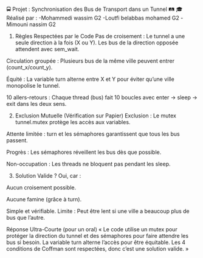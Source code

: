 🚍 Projet : Synchronisation des Bus de Transport dans un Tunnel 🛤️
🎓 Réalisé par :
-Mohammedi wassim          G2
-Loutfi belabbas mohamed   G2
-Mimouni nassim            G2






1. Règles Respectées par le Code
Pas de croisement :
Le tunnel a une seule direction à la fois (X ou Y). Les bus de la direction opposée attendent avec sem_wait.

Circulation groupée :
Plusieurs bus de la même ville peuvent entrer (count_x/count_y).

Équité :
La variable turn alterne entre X et Y pour éviter qu’une ville monopolise le tunnel.

10 allers-retours :
Chaque thread (bus) fait 10 boucles avec enter → sleep → exit dans les deux sens.

2. Exclusion Mutuelle (Vérification sur Papier)
Exclusion : Le mutex tunnel.mutex protège les accès aux variables.

Attente limitée : turn et les sémaphores garantissent que tous les bus passent.

Progrès : Les sémaphores réveillent les bus dès que possible.

Non-occupation : Les threads ne bloquent pas pendant les sleep.

3. Solution Valide ?
Oui, car :

Aucun croisement possible.

Aucune famine (grâce à turn).

Simple et vérifiable.
Limite : Peut être lent si une ville a beaucoup plus de bus que l’autre.

Réponse Ultra-Courte (pour un oral)
« Le code utilise un mutex pour protéger la direction du tunnel et des sémaphores pour faire attendre les bus si besoin. La variable turn alterne l’accès pour être équitable. Les 4 conditions de Coffman sont respectées, donc c’est une solution valide. »
